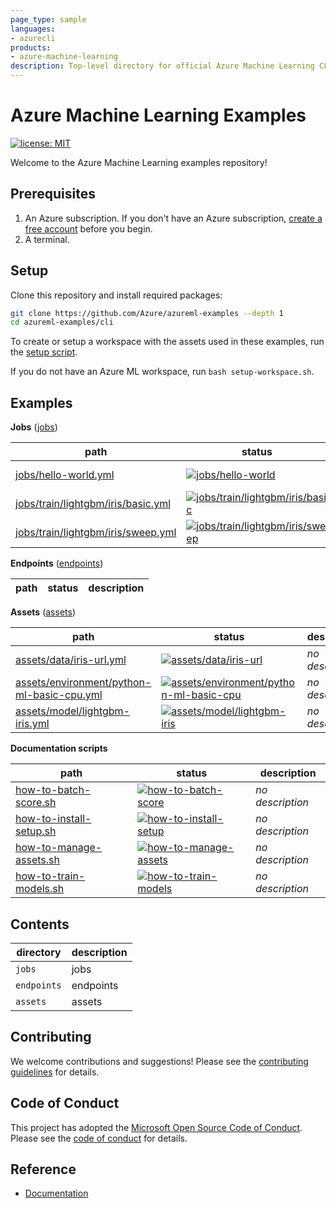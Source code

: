 ```yaml
---
page_type: sample
languages:
- azurecli
products:
- azure-machine-learning
description: Top-level directory for official Azure Machine Learning CLI sample code.
---
```


# Azure Machine Learning Examples

[![license: MIT](https://img.shields.io/badge/License-MIT-purple.svg)](LICENSE)

Welcome to the Azure Machine Learning examples repository!

## Prerequisites

1. An Azure subscription. If you don't have an Azure subscription, [create a free account](https://aka.ms/AMLFree) before you begin.
2. A terminal.

## Setup

Clone this repository and install required packages:

```sh
git clone https://github.com/Azure/azureml-examples --depth 1
cd azureml-examples/cli
```

To create or setup a workspace with the assets used in these examples, run the [setup script](setup-workspace.sh).

If you do not have an Azure ML workspace, run `bash setup-workspace.sh`.

## Examples

**Jobs** ([jobs](jobs))

path|status|description
-|-|-
[jobs/hello-world.yml](jobs/hello-world.yml)|[![jobs/hello-world](https://github.com/Azure/azureml-examples/workflows/cli-jobs-hello-world/badge.svg)](https://github.com/Azure/azureml-examples/actions?query=workflow%3Acli-jobs-hello-world)|*no description*
[jobs/train/lightgbm/iris/basic.yml](jobs/train/lightgbm/iris/basic.yml)|[![jobs/train/lightgbm/iris/basic](https://github.com/Azure/azureml-examples/workflows/cli-jobs-train-lightgbm-iris-basic/badge.svg)](https://github.com/Azure/azureml-examples/actions?query=workflow%3Acli-jobs-train-lightgbm-iris-basic)|*no description*
[jobs/train/lightgbm/iris/sweep.yml](jobs/train/lightgbm/iris/sweep.yml)|[![jobs/train/lightgbm/iris/sweep](https://github.com/Azure/azureml-examples/workflows/cli-jobs-train-lightgbm-iris-sweep/badge.svg)](https://github.com/Azure/azureml-examples/actions?query=workflow%3Acli-jobs-train-lightgbm-iris-sweep)|*no description*

**Endpoints** ([endpoints](endpoints))

path|status|description
-|-|-

**Assets** ([assets](assets))

path|status|description
-|-|-
[assets/data/iris-url.yml](assets/data/iris-url.yml)|[![assets/data/iris-url](https://github.com/Azure/azureml-examples/workflows/cli-assets-data-iris-url/badge.svg)](https://github.com/Azure/azureml-examples/actions?query=workflow%3Acli-assets-data-iris-url)|*no description*
[assets/environment/python-ml-basic-cpu.yml](assets/environment/python-ml-basic-cpu.yml)|[![assets/environment/python-ml-basic-cpu](https://github.com/Azure/azureml-examples/workflows/cli-assets-environment-python-ml-basic-cpu/badge.svg)](https://github.com/Azure/azureml-examples/actions?query=workflow%3Acli-assets-environment-python-ml-basic-cpu)|*no description*
[assets/model/lightgbm-iris.yml](assets/model/lightgbm-iris.yml)|[![assets/model/lightgbm-iris](https://github.com/Azure/azureml-examples/workflows/cli-assets-model-lightgbm-iris/badge.svg)](https://github.com/Azure/azureml-examples/actions?query=workflow%3Acli-assets-model-lightgbm-iris)|*no description*

**Documentation scripts**

path|status|description|
-|-|-
[how-to-batch-score.sh](how-to-batch-score.sh)|[![how-to-batch-score](https://github.com/Azure/azureml-examples/workflows/cli-docs-how-to-batch-score/badge.svg)](https://github.com/Azure/azureml-examples/actions?query=workflow%3Acli-docs-how-to-batch-score)|*no description*
[how-to-install-setup.sh](how-to-install-setup.sh)|[![how-to-install-setup](https://github.com/Azure/azureml-examples/workflows/cli-docs-how-to-install-setup/badge.svg)](https://github.com/Azure/azureml-examples/actions?query=workflow%3Acli-docs-how-to-install-setup)|*no description*
[how-to-manage-assets.sh](how-to-manage-assets.sh)|[![how-to-manage-assets](https://github.com/Azure/azureml-examples/workflows/cli-docs-how-to-manage-assets/badge.svg)](https://github.com/Azure/azureml-examples/actions?query=workflow%3Acli-docs-how-to-manage-assets)|*no description*
[how-to-train-models.sh](how-to-train-models.sh)|[![how-to-train-models](https://github.com/Azure/azureml-examples/workflows/cli-docs-how-to-train-models/badge.svg)](https://github.com/Azure/azureml-examples/actions?query=workflow%3Acli-docs-how-to-train-models)|*no description*

## Contents

|directory|description|
|-|-|
|`jobs`|jobs|
|`endpoints`|endpoints|
|`assets`|assets|

## Contributing

We welcome contributions and suggestions! Please see the [contributing guidelines](CONTRIBUTING.md) for details.

## Code of Conduct

This project has adopted the [Microsoft Open Source Code of Conduct](https://opensource.microsoft.com/codeofconduct/). Please see the [code of conduct](CODE_OF_CONDUCT.md) for details.

## Reference

- [Documentation](https://docs.microsoft.com/azure/machine-learning)
